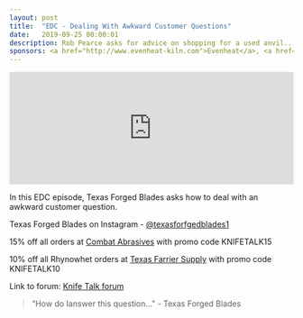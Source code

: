 ```yaml
---
layout: post
title:  "EDC - Dealing With Awkward Customer Questions"
date:   2019-09-25 00:00:01
description: Rob Pearce asks for advice on shopping for a used anvil.. 
sponsors: <a href="http://www.evenheat-kiln.com">Evenheat</a>, <a href="http://www.combatabrasives.com">Combat Abrasives</a>, <a href="https://www.indasa-abrasives.com">IndasaUSA</a>, and <a href="http://www.texasfarriersupply.com">Texas Farrier Supply</a>.
---
```

                
<iframe height="200px" width="100%" frameborder="no" scrolling="no" seamless src="https://player.simplecast.com/4ca24b85-6671-45e8-bbc5-4776fb2a2feb?dark=false"></iframe>

In this EDC episode, Texas Forged Blades asks how to deal with an awkward customer question.        

            
  


Texas Forged Blades on Instagram - <a href="https://www.instagram.com/texasforgedblades">@texasforfgedblades1</a>









  
15% off all orders at  <a href="http://www.combatabrasives.com">Combat Abrasives</a> with promo code KNIFETALK15

10% off all Rhynowhet orders at  <a href="http://www.texasfarriersupply.com">Texas Farrier Supply</a> with promo code KNIFETALK10
 

   
  

Link to forum: <a href="http://forum.knifetalk.net">Knife Talk forum</a>




 


<blockquote class="largeQuote">“How do Ianswer this question..." - Texas Forged Blades</blockquote>



